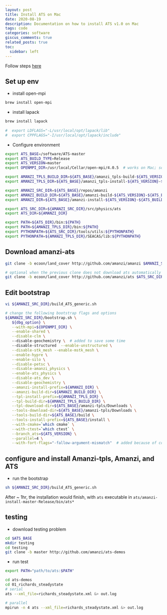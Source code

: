 ```yaml
---
layout: post
title: Install ATS on Mac 
date: 2020-08-19 
description: Documentation on how to install ATS v1.0 on Mac
tags: code 
categories: software
giscus_comments: true
related_posts: true
toc:
  sidebar: left
---
```


Follow steps [here](https://github.com/amanzi/amanzi/blob/master/INSTALL_ATS.md)

## Set up env

- install open-mpi

```bash
brew install open-mpi
```

- install lapack

```bash
brew install lapack
  
#  export LDFLAGS="-L/usr/local/opt/lapack/lib"
#  export CPPFLAGS="-I/usr/local/opt/lapack/include"
```

- Configure environment

```bash
export ATS_BASE=/software/ATS-master
export ATS_BUILD_TYPE=Release
export ATS_VERSION=master
export OPENMPI_DIR=/usr/local/Cellar/open-mpi/4.0.5  # works on Mac; soft link will not work

export AMANZI_TPLS_BUILD_DIR=${ATS_BASE}/amanzi_tpls-build-${ATS_VERSION}-${ATS_BUILD_TYPE}
export AMANZI_TPLS_DIR=${ATS_BASE}/amanzi_tpls-install-${ATS_VERSION}-${ATS_BUILD_TYPE}

export AMANZI_SRC_DIR=${ATS_BASE}/repos/amanzi
export AMANZI_BUILD_DIR=${ATS_BASE}/amanzi-build-${ATS_VERSION}-${ATS_BUILD_TYPE}
export AMANZI_DIR=${ATS_BASE}/amanzi-install-${ATS_VERSION}-${ATS_BUILD_TYPE}

export ATS_SRC_DIR=${AMANZI_SRC_DIR}/src/physics/ats
export ATS_DIR=${AMANZI_DIR}

export PATH=${ATS_DIR}/bin:${PATH}
export PATH=${AMANZI_TPLS_DIR}/bin:${PATH}
export PYTHONPATH=${ATS_SRC_DIR}/tools/utils:${PYTHONPATH}
export PYTHONPATH=${AMANZI_TPLS_DIR}/SEACAS/lib:${PYTHONPATH}
```

## Download amanzi-ats

```bash
git clone -b ecoon/land_cover http://github.com/amanzi/amanzi $AMANZI_SRC_DIR

# optional when the previous clone does not download ats automatically
git clone -b ecoon/land_cover http://github.com/amanzi/ats $ATS_SRC_DIR
```



## Edit bootstrap

```bash
vi ${AMANZI_SRC_DIR}/build_ATS_generic.sh

# change the following bootstrap flags and options
${AMANZI_SRC_DIR}/bootstrap.sh \
   ${dbg_option} \
   --with-mpi=${OPENMPI_DIR} \
   --enable-shared \
   --disable-clm \ 
   --disable-geochemistry \  # added to save some time
   --disable-structured  --enable-unstructured \
   --disable-stk_mesh --enable-mstk_mesh \
   --enable-hypre \
   --enable-silo \
   --disable-petsc \
   --disable-amanzi_physics \
   --enable-ats_physics \
   --disable-ats_dev \
   --disable-geochemistry \
   --amanzi-install-prefix=${AMANZI_DIR} \
   --amanzi-build-dir=${AMANZI_BUILD_DIR} \
   --tpl-install-prefix=${AMANZI_TPLS_DIR} \
   --tpl-build-dir=${AMANZI_TPLS_BUILD_DIR} \
   --tpl-download-dir=${ATS_BASE}/amanzi-tpls/Downloads \
   --tools-download-dir=${ATS_BASE}/amanzi-tpls/Downloads \
   --tools-build-dir=${ATS_BASE}/build \
   --tools-install-prefix=${ATS_BASE}/install \
   --with-cmake=`which cmake` \
   --with-ctest=`which ctest` \
   --branch_ats=${ATS_VERSION} \
   --parallel=4 \
   --with-fort-flags="-fallow-argument-mismatch"  # added because of compatability issue between gfortran 10.x and latest ATS 1.0. This may change in the future.
```

## configure and install Amanzi-tpls, Amanzi, and ATS

- run the bootstrap

```bash
sh ${AMANZI_SRC_DIR}/build_ATS_generic.sh
```

After ~ 1hr, the installation would finish, with `ats` executable in `ats/amanzi-install-master-Release/bin/ats*`

## testing

- download testing problem

```bash
cd $ATS_BASE
mkdir testing
cd testing
git clone -b master http://github.com/amanzi/ats-demos
```

-  run test

```bash
export PATH="path/to/ats:$PATH"

cd ats-demos
cd 01_richards_steadystate
# serial
ats --xml_file=richards_steadystate.xml &> out.log

# parallel
mpirun -n 4 ats --xml_file=richards_steadystate.xml &> out.log
```

